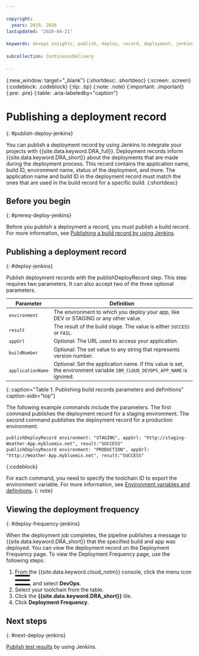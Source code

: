 ```yaml
---

copyright:
  years: 2019, 2020
lastupdated: "2020-04-21"

keywords: devops insights, publish, deploy, record, deployment, jenkins, app

subcollection: ContinuousDelivery

---
```


{:new_window: target="_blank"}
{:shortdesc: .shortdesc}
{:screen: .screen}
{:codeblock: .codeblock}
{:tip: .tip}
{:note: .note}
{:important: .important}
{:pre: .pre}
{:table: .aria-labeledby="caption"}

# Publishing a deployment record
{: #publish-deploy-jenkins}

You can publish a deployment record by using Jenkins to integrate your projects with {{site.data.keyword.DRA_full}}. Deployment records inform {{site.data.keyword.DRA_short}} about the deployments that are made during the deployment process. This record contains the application name, build ID, environment name, status of the deployment, and more. The application name and build ID in the deployment record must match the ones that are used in the build record for a specific build.
{:shortdesc}


## Before you begin
{: #prereq-deploy-jenkins}

Before you publish a deployment a record, you must publish a build record. For more information, see [Publishing a build record by using Jenkins](/docs/ContinuousDelivery?topic=ContinuousDelivery-publish-build-jenkins).


## Publishing a deployment record 
{: #deploy-jenkins}

Publish deployment records with the publishDeployRecord step. This step requires two parameters. It can also accept two of the three optional parameters.

| Parameter         | Definition                                                                                                                   |
|-------------------|------------------------------------------------------------------------------------------------------------------------------|
| `environment`     | The environment to which you deploy your app, like DEV or STAGING or any other value.                                        |
| `result`          | The result of the build stage. The value is either `SUCCESS` or `FAIL`.                                                      |
| `appUrl`          | Optional: The URL used to access your application.                                                                           |
| `buildNumber`     | Optional: The set value to any string that represents version number.                                                            |
| `applicationName` | Optional: Set the application name. If this value is set, the environment variable `IBM_CLOUD_DEVOPS_APP_NAME` is ignored. |
{: caption="Table 1. Publishing build records parameters and definitions" caption-side="top"}

The following example commands include the parameters. The first command publishes the deployment record for a staging environment. The second command publishes the deployment record for a production environment.

```
publishDeployRecord environment: "STAGING", appUrl: "http://staging-Weather-App.mybluemix.net", result:"SUCCESS"
publishDeployRecord environment: "PRODUCTION", appUrl: "http://Weather-App.mybluemix.net", result:"SUCCESS"
```
{:codeblock}

For each command, you need to specify the toolchain ID to export the environment variable. For more information, see [Environment variables and definitions](/docs/ContinuousDelivery?topic=ContinuousDelivery-publish-build-jenkins). 
{: note} 


## Viewing the deployment frequency
{: #deploy-frequency-jenkins}

When the deployment job completes, the pipeline publishes a message to {{site.data.keyword.DRA_short}} that the specified build and app was deployed. You can view the deployment record on the Deployment Frequency page. To view the Deployment Frequency page, use the following steps:

1. From the {{site.data.keyword.cloud_notm}} console, click the menu icon ![hamburger icon](images/icon_hamburger.svg), and select **DevOps**.
2. Select your toolchain from the table.  
3. Click the **{{site.data.keyword.DRA_short}}** tile.
4. Click **Deployment Frequency**.


## Next steps
{: #next-deploy-jenkins}

[Publish test results](/docs/ContinuousDelivery?topic=ContinuousDelivery-publish-test-jenkins) by using Jenkins.
